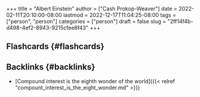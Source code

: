 +++
title = "Albert Einstein"
author = ["Cash Prokop-Weaver"]
date = 2022-02-11T20:10:00-08:00
lastmod = 2022-12-17T11:04:25-08:00
tags = ["person", "person"]
categories = ["person"]
draft = false
slug = "2ff14f4b-d498-4ef2-8943-9215cfee8f43"
+++

## Flashcards {#flashcards}


## Backlinks {#backlinks}

-   [Compound interest is the eighth wonder of the world]({{< relref "compount_interest_is_the_eight_wonder.md" >}})

